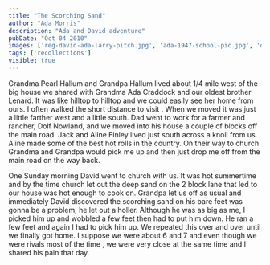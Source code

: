 ```yaml
---
title: "The Scorching Sand"
author: "Ada Morris"
description: "Ada and David adventure"
pubDate: "Oct 04 2010"
images: ['reg-david-ada-larry-pitch.jpg', 'ada-1947-school-pic.jpg', 'david-1953-school-pic.jpg', 'david-craddock.png']
tags: ['recollections']
visible: true
---
```

Grandma Pearl Hallum and Grandpa Hallum lived about 1/4 mile west of the big house we shared with Grandma Ada Craddock and our oldest brother Lenard.  It was like hilltop to hilltop and we could easily see her home from ours. I often walked the short distance to visit .
When we moved it was just a little farther west and a little south.  Dad went to work for a farmer and rancher, Dolf Nowland, and we moved into his house a couple of blocks off the main road.  Jack and Aline Finley lived just south across a knoll from us.  Aline made some of the best hot rolls in the country.  On their way to church Grandma and Grandpa would pick me up  and then just drop me off from the main road on the way back.

One Sunday morning David went to church with us.  It was hot summertime and by the time church let out the deep sand on the 2 block lane that led to our house was hot enough to cook on.  Grandpa let us off as usual and immediately David discovered the scorching sand on his bare feet  was gonna be a problem, he let out a holler.  Although he was as big as me, I picked him up and wobbled a few feet then had to put him down. He ran a few feet and again I had to pick him up. We repeated this over and over until we finally got home. I suppose we were about 6  and 7 and even though we were rivals most of the time , we were very close at the same time and I shared his pain that day.
